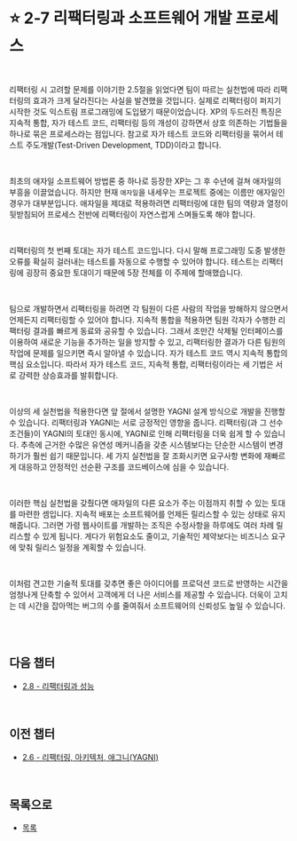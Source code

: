 # :star: 2-7 리팩터링과 소프트웨어 개발 프로세스

<br>

리팩터링 시 고려할 문제를 이야기한 2.5절을 읽었다면 팀이 따르는 실천법에 따라 리팩터링의 효과가 크게 달라진다는 사실을 발견했을 것입니다. 실제로 리팩터링이 퍼지기 시작한 것도 익스트림 프로그래밍에 도입됐기 때문이었습니다. XP의 두드러진 특징은 지속적 통합, 자가 테스트 코드, 리팩터링 등의 개성이 강하면서 상호 의존하는 기법들을 하나로 묶은 프로세스라는 점입니다. 참고로 자가 테스트 코드와 리팩터링을 묶어서 테스트 주도개발(Test-Driven Development, TDD)이라고 합니다.

<br>

최초의 애자일 소프트웨어 방법론 중 하나로 등장한 XP는 그 후 수년에 걸쳐 애자일의 부흥을 이끌었습니다. 하지만 현재 `애자일`을 내세우는 프로젝트 중에는 이름만 애자일인 경우가 대부분입니다. 애자일을 제대로 적용하려면 리팩터링에 대한 팀의 역량과 열정이 뒷받침되어 프로세스 전반에 리팩터링이 자연스럽게 스며들도록 해야 합니다.

<br>

리팩터링의 첫 번째 토대는 자가 테스트 코드입니다. 다시 말해 프로그래밍 도중 발생한 오류를 확실히 걸러내는 테스트를 자동으로 수행할 수 있어야 합니다. 테스트는 리팩터링에 굉장히 중요한 토대이기 때문에 5장 전체를 이 주제에 할애했습니다.

<br>

팀으로 개발하면서 리팩터링을 하려면 각 팀원이 다른 사람의 작업을 방해하지 않으면서 언제든지 리팩터링할 수 있어야 합니다. 지속적 통합을 적용하면 팀원 각자가 수행한 리팩터링 결과를 빠르게 동료와 공유할 수 있습니다. 그래서 조만간 삭제될 인터페이스를 이용하여 새로운 기능을 추가하는 일을 방지할 수 있고, 리팩터링한 결과가 다른 팀원의 작업에 문제를 일으키면 즉시 알아낼 수 있습니다. 자가 테스트 코드 역시 지속적 통합의 핵심 요소입니다. 따라서 자가 테스트 코드, 지속적 통합, 리팩터링이라는 세 기법은 서로 강력한 상승효과를 발휘합니다.

<br>

이상의 세 실천법을 적용한다면 앞 절에서 설명한 YAGNI 설계 방식으로 개발을 진행할 수 있습니다. 리팩터링과 YAGNI는 서로 긍정적인 영향을 줍니다. 리팩터링(과 그 선수 조건들)이 YAGNI의 토대인 동시에, YAGNI로 인해 리팩터링을 더욱 쉽게 할 수 있습니다. 추측에 근거한 수많은 유연성 메커니즘을 갖춘 시스템보다는 단순한 시스템이 변경하기가 훨씬 쉽기 때문입니다. 세 가지 실천법을 잘 조화시키면 요구사항 변화에 재빠르게 대응하고 안정적인 선순환 구조를 코드베이스에 심을 수 있습니다.

<br>

이러한 핵심 실천법을 갖췄다면 애자일의 다른 요소가 주는 이점까지 취할 수 있는 토대를 마련한 셈입니다. 지속적 배포는 소프트웨어를 언제든 릴리스할 수 있는 상태로 유지해줍니다. 그러면 가령 웹사이트를 개발하는 조직은 수정사항을 하루에도 여러 차례 릴리스할 수 있게 됩니다. 게다가 위험요소도 줄이고, 기술적인 제약보다는 비즈니스 요구에 맞춰 릴리스 일정을 계획할 수 있습니다.

<br>

이처럼 견고한 기술적 토대를 갖추면 좋은 아이디어를 프로덕션 코드로 반영하는 시간을 엄청나게 단축할 수 있어서 고객에게 더 나은 서비스를 제공할 수 있습니다. 더욱이 고치는 데 시간을 잡아먹는 버그의 수를 줄여줘서 소프트웨어의 신뢰성도 높일 수 있습니다.

<br>

<br>

## 다음 챕터

- [2.8 - 리팩터링과 성능](https://github.com/Esoolgnah/Summary_of_Refactoring_2nd_Edition/blob/main/Notes/02_리팩터링_원칙/02_08_리팩터링과_성능.md)

<br>

## 이전 챕터

- [2.6 - 리팩터링, 아키텍처, 애그니(YAGNI)](<https://github.com/Esoolgnah/Summary_of_Refactoring_2nd_Edition/blob/main/Notes/02_리팩터링_원칙/02_06_리팩터링_아키텍처_애그니(YAGNI).md>)

<br>

## 목록으로

- [목록](https://github.com/Esoolgnah/Summary_of_Refactoring_2nd_Edition/blob/main/Notes/02_리팩터링_원칙/02_00_리팩터링_원칙.md)
